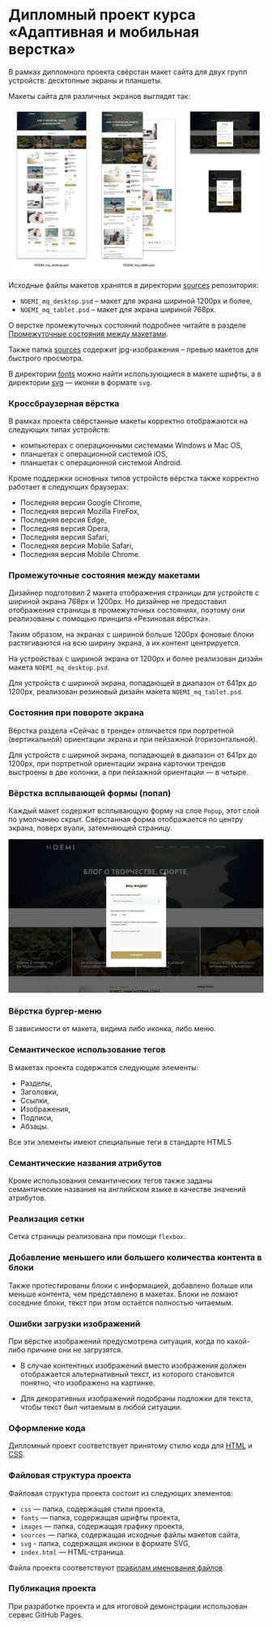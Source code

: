 # Дипломный проект курса «Адаптивная и мобильная верстка»

В рамках дипломного проекта свёрстан макет сайта для двух групп устройств: десктопные экраны и планшеты.

Макеты сайта для различных экранов выглядят так:

![Layout](images/layouts.jpg)

Исходные файлы макетов хранятся в директории [sources](./sources/) репозитория:

- `NOEMI_mq_desktop.psd` – макет для экрана шириной 1200px и более,
- `NOEMI_mq_tablet.psd` – макет для экрана шириной 768px.

О верстке промежуточных состояний подробнее читайте в разделе [Промежуточные состояния между макетами](#Промежуточные-состояния-между-макетами).

Также папка [sources](./sources/) содержит jpg-изображения – превью макетов для быстрого просмотра.

В директории [fonts](./fonts/) можно найти использующиеся в макете шрифты, а в директории [svg](./sources/svg/) — иконки в формате `svg`.

### Кроссбраузерная вёрстка
В рамках проекта свёрстанные макеты корректно отображаются на следующих типах устройств:
- компьютерах с операционными системами Windows и Mac OS,
- планшетах с операционной системой iOS,
- планшетах с операционной системой Android.

Кроме поддержки основных типов устройств вёрстка также корректно работает в следующих браузерах:
- Последняя версия Google Chrome,
- Последняя версия Mozilla FireFox,
- Последняя версия Edge,
- Последняя версия Opera,
- Последняя версия Safari,
- Последняя версия Mobile Safari,
- Последняя версия Mobile Chrome.

### Промежуточные состояния между макетами
Дизайнер подготовил 2 макета отображения страницы для устройств с шириной экрана 768px и 1200px. Но дизайнер не предоставил отображения страницы в промежуточных состояниях, поэтому они реализованы с помощью принципа «Резиновая вёрстка».

Таким образом, на экранах с шириной больше 1200px фоновые блоки растягиваются на всю ширину экрана, а их контент центрируется.

На устройствах с шириной экрана от 1200px и более реализован дизайн макета `NOEMI_mq_desktop.psd`.

Для устройств с шириной экрана, попадающей в диапазон от 641px до 1200px, реализован резиновый дизайн макета `NOEMI_mq_tablet.psd`.

### Состояния при повороте экрана
Вёрстка раздела «Сейчас в тренде» отличается при портретной (вертикальной) ориентации экрана и при пейзажной (горизонтальной).

Для устройств с шириной экрана, попадающей в диапазон от 641px до 1200px, при портретной ориентации экрана карточки трендов выстроены в две колонки, а при пейзажной ориентации — в четыре.

### Вёрстка всплывающей формы (попап)
Каждый макет содержит всплывающую форму на слое `Popup`, этот слой по умолчанию скрыт. Свёрстанная форма отображается по центру экрана, поверх вуали, затемняющей страницу. 

![Layout](sources/NOEMI_mq_desktop_popup.jpg)

### Вёрстка бургер-меню
В зависимости от макета, видима либо иконка, либо меню.

### Семантическое использование тегов
В макетах проекта содержатся следующие элементы:
- Разделы,
- Заголовки,
- Ссылки,
- Изображения,
- Подписи,
- Абзацы.

Все эти элементы имеют специальные теги в стандарте HTML5

### Семантические названия атрибутов
Кроме использования семантических тегов также заданы семантические названия на английском языке в качестве значений атрибутов.

### Реализация сетки
Сетка страницы реализована при помощи `flexbox`.

### Добавление меньшего или большего количества контента в блоки
Также протестированы блоки с информацией, добавлено больше или меньше контента, чем представлено в макетах. Блоки не ломают соседние блоки, текст при этом остаётся полностью читаемым.

### Ошибки загрузки изображений
При вёрстке изображений предусмотрена ситуация, когда по какой-либо причине они не загрузятся.

- В случае контентных изображений вместо изображения должен отображается альтернативный текст, из которого становится понятно, что изображено на картинке.

- Для декоративных изображений подобраны подложки для текста, чтобы текст был читаемым в любой ситуации. 

### Оформление кода
Дипломный проект соответствует принятому стилю кода для [HTML](https://github.com/netology-code/codestyle/tree/master/html) и [CSS](https://github.com/netology-code/codestyle/tree/master/css).

### Файловая структура проекта
Файловая структура проекта состоит из следующих элементов:
- `css` — папка, содержащая стили проекта,
- `fonts` — папка, содержащая шрифты проекта,
- `images` — папка, содержащая графику проекта,
- `sources` — папка, содержащая исходные файлы макетов сайта,
- `svg` - папка, содержащая иконки в формате SVG,
- `index.html` — HTML-страница.

Файла проекта соответствуют [правилам именования файлов](https://github.com/netology-code/codestyle/tree/master/naming).  

### Публикация проекта
При разработке проекта и для итоговой демонстрации использован сервис GitHub Pages.
